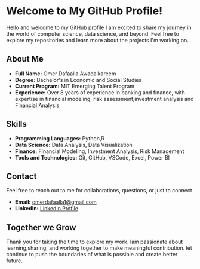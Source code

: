 # Welcome to My GitHub Profile!

Hello and welcome to my GitHub profile I am excited to share my journey
in the world of computer science, data science, and beyond.
 Feel free to explore my repositories and learn 
 more about the projects I'm working on.

## About Me

- **Full Name:** Omer Dafaalla Awadalkareem
- **Degree:** Bachelor's in Economic and Social Studies
- **Current Program:** MIT Emerging Talent Program
- **Experience:** Over 8 years of experience in banking and finance, with expertise in
financial modeling, risk assessment,investment analysis and Financial Analysis

## Skills

- **Programming Languages:** Python,R
- **Data Science:** Data Analysis, Data Visualization
- **Finance:** Financial Modeling, Investment Analysis, Risk Management
- **Tools and Technologies:** Git, GitHub, VSCode, Excel, Power BI

## Contact

Feel free to reach out to me for collaborations, questions, or just to connect

- **Email:** [omerdafaalla1@gmail.com][def2]
- **LinkedIn:** [LinkedIn Profile][def]


## Together we Grow
Thank you for taking the time to explore my work.
Iam passionate about learning,sharing,
and working together to make meaningful
 contribution. let continue to push
  the boundaries of what is possible
   and create better future.


[def]: https://www.linkedin.com/in/omer-dafaalla-fmva-cbca
[def2]: mailto:omerdafaalla1@gmail.com
